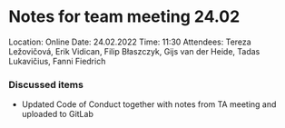 # Notes for team meeting 24.02

Location: Online
Date: 24.02.2022
Time: 11:30
Attendees: Tereza Ležovičová, Erik Vidican, Filip Błaszczyk, Gijs van der Heide, Tadas Lukavičius, Fanni Fiedrich

### Discussed items
* Updated Code of Conduct together with notes from TA meeting and uploaded to GitLab 
